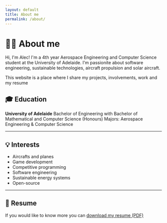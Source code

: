 ```yaml
---
layout: default
title: About me
permalink: /about/
---
```


# 👨‍💻 About me

Hi, I'm Alec! I'm a 4th year Aerospace Engineering and Computer Science student at the University of Adelaide. I'm passionite about software engineering, sustainable technologies, aircraft propulsion and solar aircraft.

This website is a place where I share my projects, involvements, work and my resume

## 🎓 Education

**University of Adelaide**
Bachelor of Engineering with Bachelor of Mathematical and Computer Science (Honours)
Majors: Aerospace Engineering & Computer Science

---

## 💡 Interests

- Aircrafts and planes
- Game development
- Competitive programming
- Software engineering
- Sustainable energy systems
- Open-source

---

## 📄 Resume

If you would like to know more you can [download my resume (PDF)](/docs/resume.pdf)